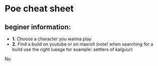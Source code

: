 # Poe cheat sheet

## beginer information:
* **1.** Choose a character you wanna play
* **2.** Find a build on youtube or on maxroll (note! when searching for a build use the right lueage for example: settlers of kalguur)












No
